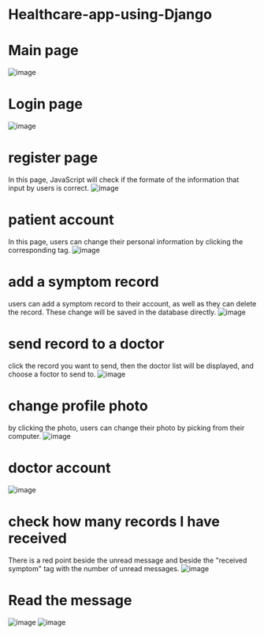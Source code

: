 # Healthcare-app-using-Django
# Main page
![image](https://github.com/jiaxiuli/HealthCare-using-Django/blob/master/IMG/home.png)

# Login page
![image](https://github.com/jiaxiuli/HealthCare-using-Django/blob/master/IMG/login.png)

# register page
In this page, JavaScript will check if the formate of the information that input by users is correct.
![image](https://github.com/jiaxiuli/HealthCare-using-Django/blob/master/IMG/register.png)

# patient account
In this page, users can change their personal information by clicking the corresponding tag.
![image](https://github.com/jiaxiuli/HealthCare-using-Django/blob/master/IMG/patient%20account.png)

# add a symptom record
users can add a symptom record to their account, as well as they can delete the record.
These change will be saved in the database directly.
![image](https://github.com/jiaxiuli/HealthCare-using-Django/blob/master/IMG/add%20record.png)

# send record to a doctor
click the record you want to send, then the doctor list will be displayed, and choose a foctor to send to.
![image](https://github.com/jiaxiuli/HealthCare-using-Django/blob/master/IMG/send.png)

# change profile photo 
by clicking the photo, users can change their photo by picking from their computer.
![image](https://github.com/jiaxiuli/HealthCare-using-Django/blob/master/IMG/change%20photo.png)

# doctor account
![image](https://github.com/jiaxiuli/HealthCare-using-Django/blob/master/IMG/doctor%20account.png)

# check how many records I have received
There is a red point beside the unread message and beside the "received symptom" tag with the number of unread messages.
![image](https://github.com/jiaxiuli/HealthCare-using-Django/blob/master/IMG/message.png)

# Read the message
![image](https://github.com/jiaxiuli/HealthCare-using-Django/blob/master/IMG/read%20message.png)
![image](https://github.com/jiaxiuli/HealthCare-using-Django/blob/master/IMG/read%20message2.png)



